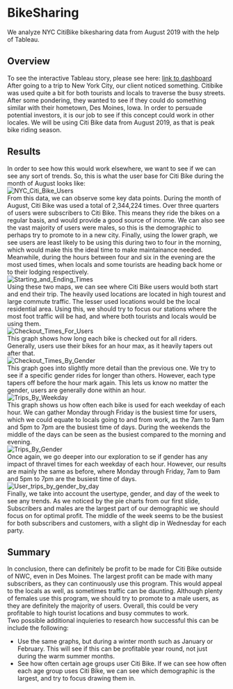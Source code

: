 # BikeSharing
We analyze NYC CitiBike bikesharing data from August 2019 with the help of Tableau.

## Overview
To see the interactive Tableau story, please see here: [link to dashboard](https://public.tableau.com/app/profile/trevor.crane/viz/CitiBiki_Data_for_NYC/NYCStory?publish=yes)<br>
After going to a trip to New York City, our client noticed something. Citibike was used quite a bit for both tourists and locals to traverse the busy streets. After some pondering, they wanted to see if they could do something similar with their hometown, Des Moines, Iowa. In order to persuade potential investors, it is our job to see if this concept could work in other locales. We will be using Citi Bike data from  August 2019, as that is peak bike riding season.

## Results
In order to see how this would work elsewhere, we want to see if we can see any sort of trends. So, this is what the user base for Citi Bike during the month of August looks like: <br>
![NYC_Citi_Bike_Users](https://user-images.githubusercontent.com/107770394/191636127-f00c2264-0d56-4c61-b425-3af5d68aec94.png) <br>
From this data, we can observe some key data points. During the month of August, Citi Bike was used a total of 2,344,224 times. Over three quarters of users were subscribers to Citi Bike. This means they ride the bikes on a regular basis, and would provide a good source of income.  We can also see the vast majority of users were males, so this is the demographic to perhaps try to promote to in a new city.  Finally, using the lower graph, we see users are least likely to be using this during two to four in the morning, which would make this the ideal time to make maintainance needed. Meanwhile, during the hours between four and six in the evening are the most used times, when locals and some tourists are heading back home or to their lodging respectively.<br>
![Starting_and_Ending_Times](https://user-images.githubusercontent.com/107770394/191636577-5a2f809d-89e2-48fd-b69a-d927ed300011.png) <br>
Using these two maps, we can see where Citi Bike users would both start and end their trip. The heavily used locations are located in high tourest and large commute traffic. The lesser used locations would be the local residential area. Using this, we should try to focus our stations where the most foot traffic will be had, and where both tourists and locals would be using them. <br>
![Checkout_Times_For_Users](https://user-images.githubusercontent.com/107770394/191636914-ec2e2941-508e-44c5-b281-ea64e2f83c2a.png) <br>
This graph shows how long each bike is checked out for all riders. Generally, users use their bikes for an hour max, as it heavily tapers out after that. <br>
![Checkout_Times_By_Gender](https://user-images.githubusercontent.com/107770394/191637362-41691a7c-6e86-4b0c-9634-6e81516e5d3c.png) <br>
This graph goes into slightly more detail than the previous one. We try to see if a specific gender rides for longer than others. However, each type tapers off before the hour mark again. This lets us know no matter the gender, users are generally done within an hour. <br>
![Trips_By_Weekday](https://user-images.githubusercontent.com/107770394/191637616-0e538f12-8f3c-4d43-801b-7ee2a2f15230.png) <br>
This graph shows us how often each bike is used for each weekday of each hour. We can gather Monday through Friday is the busiest time for users, which we could equate to locals going to and from work, as the 7am to 9am and 5pm to 7pm are the busiest time of days. During the weekends the middle of the days can be seen as the busiest compared to the morning and evening. <br>
![Trips_By_Gender](https://user-images.githubusercontent.com/107770394/191638014-7907bafc-99ac-4a18-9626-192516378381.png) <br>
Once again, we go deeper into our exploration to se if gender has any impact of thravel times for each weekday of each hour. However, our results are mainly the same as before, where Monday through Friday, 7am to 9am and 5pm to 7pm are the busiest time of days. <br>
![User_trips_by_gender_by_day](https://user-images.githubusercontent.com/107770394/191638346-72a151e4-aa91-4600-861f-4284a0466cbb.png) <br>
Finally, we take into account the usertype, gender, and day of the week to see any trends. As we noticed by the pie charts from our first slide, Subscribers and males are the largest part of our demographic we should focus on for optimal profit. The middle of the week seems to be the busiest for both subscribers and customers, with a slight dip in Wednesday for each party.

## Summary
In conclusion, there can definitely be profit to be made for Citi Bike outside of NWC, even in Des Moines. The largest profit can be made with many subscribers, as they can continuously use this program. This would appeal to the locals as well, as sometimes traffic can be daunting. Although plenty of females use this program, we should try to promote to a male users, as they are definitely the majority of users. Overall, this could be very profitable to high tourist locations and busy commutes to work.
<br>
Two possible additional inquieries to research how successful this can be include the following:
* Use the same graphs, but during a winter month such as January or February. This will see if this can be profitable year round, not just during the warm summer months.
* See how often certain age groups user Citi Bike. If we can see how often each age group uses Citi Bike, we can see which demographic is the largest, and try to focus drawing them in.
